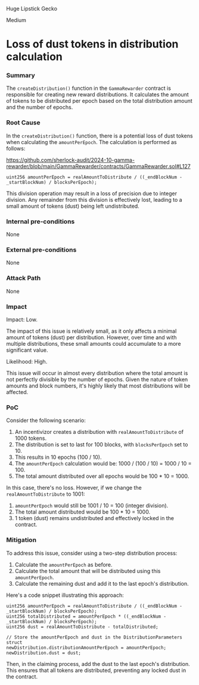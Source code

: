 Huge Lipstick Gecko

Medium

# Loss of dust tokens in distribution calculation

### Summary

The `createDistribution()` function in the `GammaRewarder` contract is responsible for creating new reward distributions. It calculates the amount of tokens to be distributed per epoch based on the total distribution amount and the number of epochs.


### Root Cause

In the `createDistribution()` function, there is a potential loss of dust tokens when calculating the `amountPerEpoch`. The calculation is performed as follows:

<https://github.com/sherlock-audit/2024-10-gamma-rewarder/blob/main/GammaRewarder/contracts/GammaRewarder.sol#L127>

```solidity
uint256 amountPerEpoch = realAmountToDistribute / ((_endBlockNum - _startBlockNum) / blocksPerEpoch);
```

This division operation may result in a loss of precision due to integer division. Any remainder from this division is effectively lost, leading to a small amount of tokens (dust) being left undistributed.


### Internal pre-conditions

None

### External pre-conditions

None

### Attack Path

None

### Impact

Impact: Low. 

The impact of this issue is relatively small, as it only affects a minimal amount of tokens (dust) per distribution. However, over time and with multiple distributions, these small amounts could accumulate to a more significant value.

Likelihood: High.

This issue will occur in almost every distribution where the total amount is not perfectly divisible by the number of epochs. Given the nature of token amounts and block numbers, it's highly likely that most distributions will be affected.


### PoC

Consider the following scenario:
1. An incentivizor creates a distribution with `realAmountToDistribute` of 1000 tokens.
2. The distribution is set to last for 100 blocks, with `blocksPerEpoch` set to 10.
3. This results in 10 epochs (100 / 10).
4. The `amountPerEpoch` calculation would be: 1000 / (100 / 10) = 1000 / 10 = 100.
5. The total amount distributed over all epochs would be 100 * 10 = 1000.

In this case, there's no loss. However, if we change the `realAmountToDistribute` to 1001:
1. `amountPerEpoch` would still be 1001 / 10 = 100 (integer division).
2. The total amount distributed would be 100 * 10 = 1000.
3. 1 token (dust) remains undistributed and effectively locked in the contract.


### Mitigation

To address this issue, consider using a two-step distribution process:

1. Calculate the `amountPerEpoch` as before.
2. Calculate the total amount that will be distributed using this `amountPerEpoch`.
3. Calculate the remaining dust and add it to the last epoch's distribution.

Here's a code snippet illustrating this approach:

```solidity
uint256 amountPerEpoch = realAmountToDistribute / ((_endBlockNum - _startBlockNum) / blocksPerEpoch);
uint256 totalDistributed = amountPerEpoch * ((_endBlockNum - _startBlockNum) / blocksPerEpoch);
uint256 dust = realAmountToDistribute - totalDistributed;

// Store the amountPerEpoch and dust in the DistributionParameters struct
newDistribution.distributionAmountPerEpoch = amountPerEpoch;
newDistribution.dust = dust;
```

Then, in the claiming process, add the dust to the last epoch's distribution. This ensures that all tokens are distributed, preventing any locked dust in the contract.